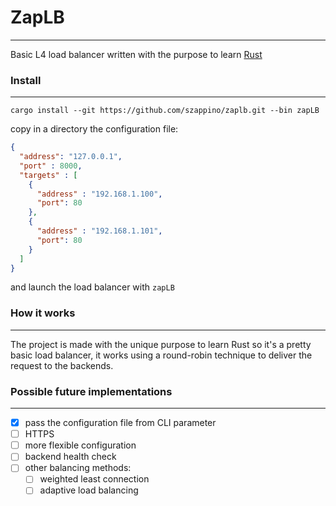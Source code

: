 # ZapLB
---
Basic L4 load balancer written with the purpose to learn [Rust](https://www.rust-lang.org/)

### Install
---
```cargo install --git https://github.com/szappino/zaplb.git --bin zapLB```

copy in a directory the configuration file:
``` JSON
{  
  "address": "127.0.0.1",  
  "port" : 8000,  
  "targets" : [  
    {  
      "address" : "192.168.1.100",  
      "port": 80  
    },  
    {  
      "address" : "192.168.1.101",  
      "port": 80  
    }  
  ]  
}
```

and launch the load balancer with ``` zapLB ```

### How it works
---
The project is made with the unique purpose to learn Rust so it's a pretty basic load balancer,
it works using a round-robin technique to deliver the request to the backends.

### Possible future implementations
---
- [x] pass the configuration file from CLI parameter
- [ ] HTTPS
- [ ] more flexible configuration
- [ ] backend health check
- [ ] other balancing methods:
    - [ ] weighted least connection
    - [ ] adaptive load balancing
